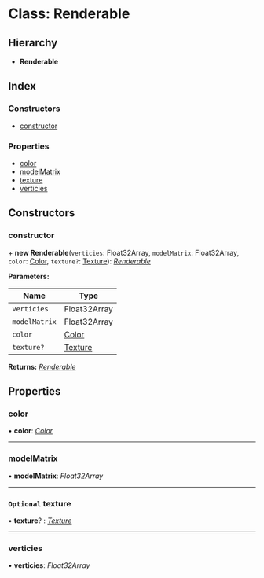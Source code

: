 
# Class: Renderable

## Hierarchy

* **Renderable**

## Index

### Constructors

* [constructor](renderable.md#constructor)

### Properties

* [color](renderable.md#color)
* [modelMatrix](renderable.md#modelmatrix)
* [texture](renderable.md#optional-texture)
* [verticies](renderable.md#verticies)

## Constructors

###  constructor

\+ **new Renderable**(`verticies`: Float32Array, `modelMatrix`: Float32Array, `color`: [Color](color.md), `texture?`: [Texture](texture.md)): *[Renderable](renderable.md)*

**Parameters:**

Name | Type |
------ | ------ |
`verticies` | Float32Array |
`modelMatrix` | Float32Array |
`color` | [Color](color.md) |
`texture?` | [Texture](texture.md) |

**Returns:** *[Renderable](renderable.md)*

## Properties

###  color

• **color**: *[Color](color.md)*

___

###  modelMatrix

• **modelMatrix**: *Float32Array*

___

### `Optional` texture

• **texture**? : *[Texture](texture.md)*

___

###  verticies

• **verticies**: *Float32Array*

